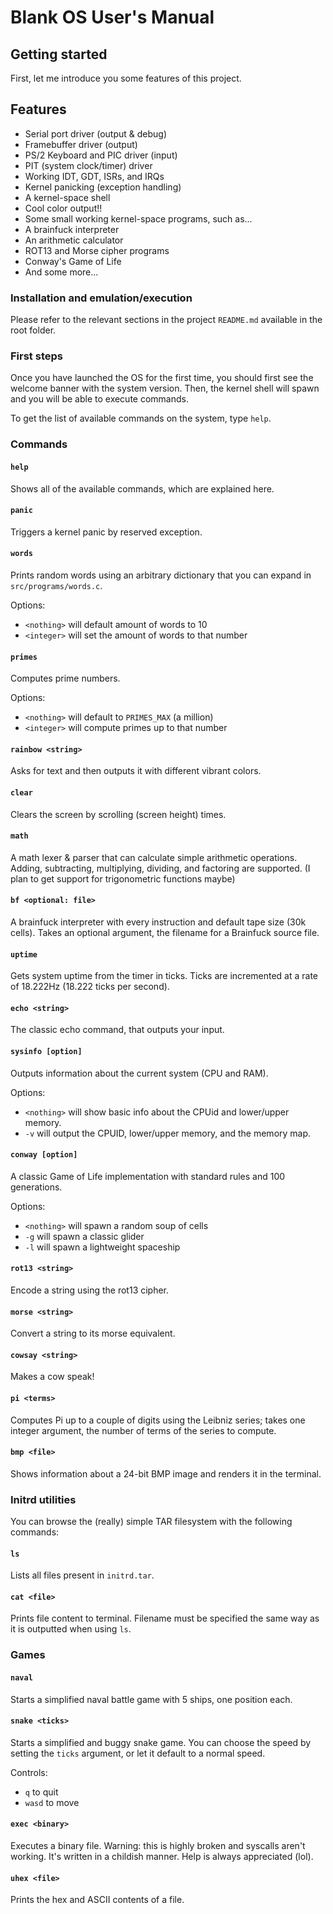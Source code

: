 # Blank OS User's Manual

## Getting started

First, let me introduce you some features of this project.

## Features

- Serial port driver (output & debug)
- Framebuffer driver (output)
- PS/2 Keyboard and PIC driver (input)
- PIT (system clock/timer) driver
- Working IDT, GDT, ISRs, and IRQs
- Kernel panicking (exception handling)
- A kernel-space shell
- Cool color output!!
- Some small working kernel-space programs, such as...
- A brainfuck interpreter
- An arithmetic calculator
- ROT13 and Morse cipher programs
- Conway's Game of Life
- And some more...

### Installation and emulation/execution

Please refer to the relevant sections in the project `README.md` available in the root folder.

### First steps

Once you have launched the OS for the first time, you should first see the welcome banner with the system version. Then, the kernel shell will spawn and you will be able to execute commands.

To get the list of available commands on the system, type `help`.

### Commands

#### `help`

Shows all of the available commands, which are explained here.

#### `panic`

Triggers a kernel panic by reserved exception.

#### `words`

Prints random words using an arbitrary dictionary that you can expand in `src/programs/words.c`.

Options:
- `<nothing>` will default amount of words to 10
- `<integer>` will set the amount of words to that number 

#### `primes`

Computes prime numbers.

Options:
- `<nothing>` will default to `PRIMES_MAX` (a million)
- `<integer>` will compute primes up to that number

#### `rainbow <string>`

Asks for text and then outputs it with different vibrant colors.

#### `clear`

Clears the screen by scrolling (screen height) times.

#### `math`

A math lexer & parser that can calculate simple arithmetic operations. Adding, subtracting, multiplying, dividing, and factoring are supported. (I plan to get support for trigonometric functions maybe)

#### `bf <optional: file>`

A brainfuck interpreter with every instruction and default tape size (30k cells). Takes an optional argument, the filename for a Brainfuck source file.

#### `uptime`

Gets system uptime from the timer in ticks. Ticks are incremented at a rate of 18.222Hz (18.222 ticks per second).

#### `echo <string>`

The classic echo command, that outputs your input.

#### `sysinfo [option]`

Outputs information about the current system (CPU and RAM).
 
Options:
- `<nothing>` will show basic info about the CPUid and lower/upper memory.
- `-v` will output the CPUID, lower/upper memory, and the memory map.

#### `conway [option]`

A classic Game of Life implementation with standard rules and 100 generations.

Options:
- `<nothing>` will spawn a random soup of cells
- `-g` will spawn a classic glider
- `-l` will spawn a lightweight spaceship

#### `rot13 <string>`

Encode a string using the rot13 cipher.

#### `morse <string>`

Convert a string to its morse equivalent.

#### `cowsay <string>`

Makes a cow speak!

#### `pi <terms>`

Computes Pi up to a couple of digits using the Leibniz series; takes one integer argument, the number of terms of the series to compute.

#### `bmp <file>`

Shows information about a 24-bit BMP image and renders it in the terminal.

### Initrd utilities

You can browse the (really) simple TAR filesystem with the following commands:

#### `ls`

Lists all files present in `initrd.tar`.

#### `cat <file>`

Prints file content to terminal. Filename must be specified the same way as it is outputted when using `ls`.

### Games

#### `naval`

Starts a simplified naval battle game with 5 ships, one position each.

#### `snake <ticks>`

Starts a simplified and buggy snake game. You can choose the speed by setting the `ticks` argument, or let it default to a normal speed.

Controls:
- `q` to quit
- `wasd` to move

#### `exec <binary>`

Executes a binary file. Warning: this is highly broken and syscalls aren't working. It's written in a childish manner. Help is always appreciated (lol).

#### `uhex <file>`

Prints the hex and ASCII contents of a file.
